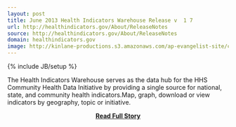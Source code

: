 ```yaml
---
layout: post
title: June 2013 Health Indicators Warehouse Release v  1 7
url: http://healthindicators.gov/About/ReleaseNotes
source: http://healthindicators.gov/About/ReleaseNotes
domain: healthindicators.gov
image: http://kinlane-productions.s3.amazonaws.com/ap-evangelist-site/curated/screenshots/9256_www2c_cdc_gov.png
---
```

{% include JB/setup %}<p>The Health Indicators Warehouse serves as the data hub for the HHS Community Health Data Initiative by providing a single source for national, state, and community health indicators.Map, graph, download or view indicators by geography, topic or initiative.</p>
<center><p><a href="http://healthindicators.gov/About/ReleaseNotes" style='padding:25px; font-sze:18px; font-weight: bold;'>Read Full Story</a></p></center>
